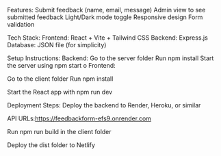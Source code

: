 Features:
Submit feedback (name, email, message)
Admin view to see submitted feedback
Light/Dark mode toggle
Responsive design
Form validation

Tech Stack:
Frontend: React + Vite + Tailwind CSS
Backend: Express.js
Database: JSON file (for simplicity)

Setup Instructions:
Backend:
Go to the server folder
Run npm install
Start the server using npm start o
Frontend:

Go to the client folder
Run npm install

Start the React app with npm run dev

Deployment Steps:
Deploy the backend to Render, Heroku, or similar

 API URLs:https://feedbackform-efs9.onrender.com

Run npm run build in the client folder

Deploy the dist folder to Netlify 
